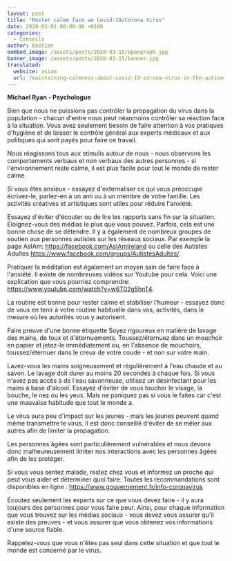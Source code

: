 ```yaml
---
layout: post
title: "Rester calme face au Covid-19/Corona Virus"
date: 2020-03-01 08:00:00 +0100
categories:
  - Conseils
author: Bastien
oembed_image: /assets/posts/2020-03-15/opengraph.jpg
banner_image: /assets/posts/2020-03-15/banner.jpg
translated:
  website: asiam
  url: /maintaining-calmness-about-covid-19-corona-virus-in-the-autism-community/
---
```



**Michael Ryan - Psychologue**

Bien que nous ne puissions pas contrôler la propagation du virus dans la population - 
chacun d'entre nous peut néanmoins contrôler sa réaction face à la situation.
Vous avez seulement besoin de faire attention à vos pratiques d'hygiène et de laisser le 
contrôle général aux experts médicaux et aux politiques qui sont payés pour faire ce travail.

Nous réagissons tous aux stimulis autour de nous - nous observons les comportements verbaux et non verbaux des autres personnes - 
si l'environnement reste calme, il est plus facile pour tout le monde de rester calme.

Si vous êtes anxieux - essayez d'externaliser ce qui vous préoccupe
écrivez-le, parlez-en à un ami ou à un membre de votre famille.
Les activités créatives et artistiques sont utiles pour réduire l'anxiété.

Essayez d'éviter d'écouter ou de lire les rapports sans fin sur la situation.
Éloignez-vous des médias le plus que vous pouvez. Parfois, cela est une bonne chose de se détendre.
Il y a également de nombreux groupes de soutien aux personnes autistes sur les réseaux sociaux.
Par exemple la page AsIAm: 
<a href="https://facebook.com/AsIAmIreland">https://facebook.com/AsIAmIreland</a>
 ou celle des Autistes Adultes <a href="https://www.facebook.com/groups/AutistesAdultes/">https://www.facebook.com/groups/AutistesAdultes/</a>.


Pratiquer la méditation est également un moyen sain de faire face à l'anxiété.
Il existe de nombreuses vidéos sur Youtube pour cela.
Voici une explication que vous pourriez comprendre: 
<a href="https://www.youtube.com/watch?v=w6T02g5hnT4">https://www.youtube.com/watch?v=w6T02g5hnT4</a>.

La routine est bonne pour rester calme et stabiliser l'humeur - essayez donc de vous en tenir à votre routine habituelle dans vos, activités, dans le mesure où les autorités vous y autorisent.


Faire preuve d'une bonne étiquette 
Soyez rigoureux en matière de lavage des mains, de toux et d'éternuements. 
Toussez/éternuez dans un mouchoir en papier et jetez-le immédiatement ou, en l'absence de mouchoirs, toussez/éternuer dans le creux de votre coude - et non sur votre main.

Lavez-vous les mains soigneusement et régulièrement à l'eau chaude et au savon.
Le lavage doit durer au moins 20 secondes à chaque fois. 
Si vous n'avez pas accès à de l'eau savonneuse, utilisez un désinfectant pour les mains à base d'alcool.
Essayez d'éviter de vous toucher le visage, la bouche, le nez ou les yeux. Mais ne paniquez pas si vous le faites car c'est une mauvaise habitude que tout le monde
a.


<amp-img src="/assets/posts/2020-03-15/img.jpg" layout="fixed" class="center" width="449" height="279" alt="Consignes"></amp-img>




Le virus aura peu d'impact sur les jeunes - mais les jeunes peuvent quand même transmettre le virus.
Il est donc conseillé d'éviter de se mêler aux autres afin de limiter la propagation.


Les personnes âgées sont particulièrement vulnérables et nous devons donc malheureusement limiter nos interactions avec les personnes âgées afin de les protéger. 


Si vous vous sentez malade, restez chez vous et informez un proche qui peut vous aider et déterminer quoi faire.
Toutes les recommandations sont disponibles en ligne : <a href="https://www.gouvernement.fr/info-coronavirus">https://www.gouvernement.fr/info-coronavirus</a>



Écoutez seulement les experts sur ce que vous devez faire - il y aura toujours des personnes pour vous faire peur.
Ainsi, pour chaque information que vous trouvez sur les médias sociaux - vous devez vous assurer qu'il existe des preuves - et vous assurer que vous obtenez vos informations d'une source fiable. 

Rappelez-vous que vous n'êtes pas seul dans cette situation et que tout le monde est concerné par le virus.
